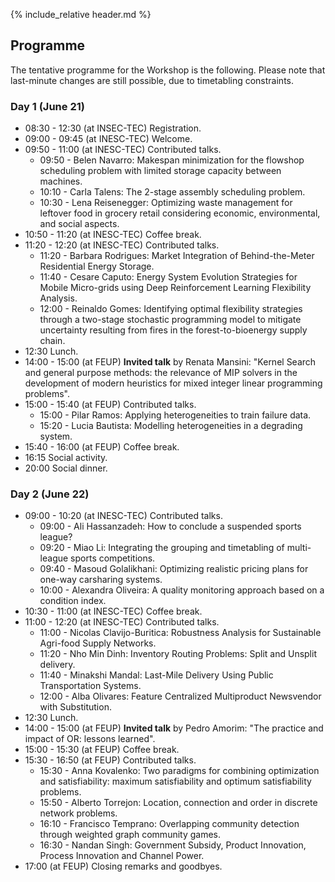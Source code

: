 {% include_relative header.md %}

## Programme

The tentative programme for the Workshop is the following.
Please note that last-minute changes are still possible, due to timetabling constraints.

### Day 1 (June 21)

* 08:30 - 12:30 (at INSEC-TEC) Registration.
* 09:00 - 09:45 (at INESC-TEC) Welcome.
* 09:50 - 11:00 (at INESC-TEC) Contributed talks.
    * 09:50 - Belen Navarro: Makespan minimization for the flowshop scheduling problem with limited storage capacity between machines.
    * 10:10 - Carla Talens: The 2-stage assembly scheduling problem.
    * 10:30 - Lena Reisenegger: Optimizing waste management for leftover food in grocery retail considering economic, environmental, and social aspects.
* 10:50 - 11:20 (at INESC-TEC) Coffee break.
* 11:20 - 12:20 (at INESC-TEC) Contributed talks.
    * 11:20 - Barbara Rodrigues: Market Integration of Behind-the-Meter Residential Energy Storage.
    * 11:40 - Cesare Caputo: Energy System Evolution Strategies for Mobile Micro-grids using Deep Reinforcement Learning Flexibility Analysis.
    * 12:00 - Reinaldo Gomes: Identifying optimal flexibility strategies through a two-stage stochastic programming model to mitigate uncertainty resulting from fires in the forest-to-bioenergy supply chain.
* 12:30 Lunch.
* 14:00 - 15:00 (at FEUP) **Invited talk** by Renata Mansini: "Kernel Search and general purpose methods: the relevance of MIP solvers in the development of modern heuristics for mixed integer linear programming problems".
* 15:00 - 15:40 (at FEUP) Contributed talks.
    * 15:00 - Pilar Ramos: Applying heterogeneities to train failure data.
    * 15:20 - Lucia Bautista: Modelling heterogeneities in a degrading system.
* 15:40 - 16:00 (at FEUP) Coffee break.
* 16:15 Social activity.
* 20:00 Social dinner.

### Day 2 (June 22)

* 09:00 - 10:20 (at INESC-TEC) Contributed talks.
    * 09:00 - Ali Hassanzadeh: How to conclude a suspended sports league?
    * 09:20 - Miao Li: Integrating the grouping and timetabling of multi-league sports competitions.
    * 09:40 - Masoud Golalikhani: Optimizing realistic pricing plans for one-way carsharing systems.
    * 10:00 - Alexandra Oliveira: A quality monitoring approach based on a condition index.
* 10:30 - 11:00 (at INESC-TEC) Coffee break.
* 11:00 - 12:20 (at INESC-TEC) Contributed talks.
    * 11:00 - Nicolas Clavijo-Buritica: Robustness Analysis for Sustainable Agri-food Supply Networks.
    * 11:20 - Nho Min Dinh: Inventory Routing Problems: Split and Unsplit delivery.
    * 11:40 - Minakshi Mandal: Last-Mile Delivery Using Public Transportation Systems.
    * 12:00 - Alba Olivares: Feature Centralized Multiproduct Newsvendor with Substitution.
* 12:30 Lunch.
* 14:00 - 15:00 (at FEUP) **Invited talk** by Pedro Amorim: "The practice and impact of OR: lessons learned".
* 15:00 - 15:30 (at FEUP) Coffee break.
* 15:30 - 16:50 (at FEUP) Contributed talks.
    * 15:30 - Anna Kovalenko: Two paradigms for combining optimization and satisfiability: maximum satisfiability and optimum satisfiability problems.
    * 15:50 - Alberto Torrejon: Location, connection and order in discrete network problems.
    * 16:10 - Francisco Temprano: Overlapping community detection through weighted graph community games.
    * 16:30 - Nandan Singh: Government Subsidy, Product Innovation, Process Innovation and Channel Power.
* 17:00 (at FEUP) Closing remarks and goodbyes.